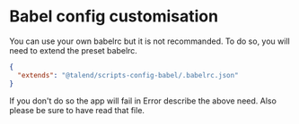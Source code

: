 # Babel config customisation

You can use your own babelrc but it is not recommanded. To do so, you will need to extend the preset babelrc.

```json
{
  "extends": "@talend/scripts-config-babel/.babelrc.json"
}
```

If you don't do so the app will fail in Error describe the above need.
Also please be sure to have read that file.
